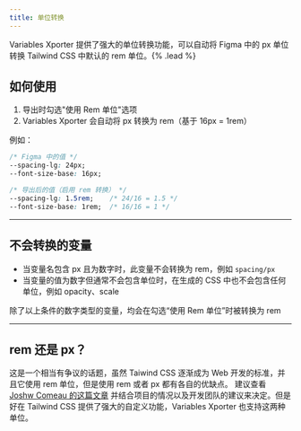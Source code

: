 ```yaml
---
title: 单位转换
---
```


Variables Xporter 提供了强大的单位转换功能，可以自动将 Figma 中的 px 单位转换 Tailwind CSS 中默认的 rem 单位。{% .lead %}

## 如何使用
1. 导出时勾选"使用 Rem 单位"选项
2. Variables Xporter 会自动将 px 转换为 rem（基于 16px = 1rem）

例如：
```css
/* Figma 中的值 */
--spacing-lg: 24px;
--font-size-base: 16px;

/* 导出后的值（启用 rem 转换） */
--spacing-lg: 1.5rem;    /* 24/16 = 1.5 */
--font-size-base: 1rem;  /* 16/16 = 1 */
```

---

## 不会转换的变量
- 当变量名包含 px 且为数字时，此变量不会转换为 rem，例如 `spacing/px`
- 当变量的值为数字但通常不会包含单位时，在生成的 CSS 中也不会包含任何单位，例如 opacity、scale

除了以上条件的数字类型的变量，均会在勾选“使用 Rem 单位”时被转换为 rem

---

## rem 还是 px？
这是一个相当有争议的话题，虽然 Taiwind CSS 逐渐成为 Web 开发的标准，并且它使用 rem 单位，但是使用 rem 或者 px 都有各自的优缺点。
建议查看 [Joshw Comeau 的这篇文章](https://www.joshwcomeau.com/css/surprising-truth-about-pixels-and-accessibility/) 并结合项目的情况以及开发团队的建议来决定。但是好在 Tailwind CSS 提供了强大的自定义功能，Variables Xporter 也支持这两种单位。
